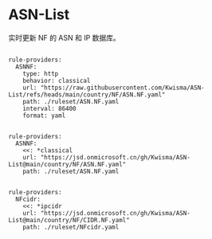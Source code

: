 
# ASN-List

实时更新 NF 的 ASN 和 IP 数据库。

<pre><code class="language-javascript">
rule-providers:
  ASNNF:
    type: http
    behavior: classical
    url: "https://raw.githubusercontent.com/Kwisma/ASN-List/refs/heads/main/country/NF/ASN.NF.yaml"
    path: ./ruleset/ASN.NF.yaml
    interval: 86400
    format: yaml
</code></pre>

<pre><code class="language-javascript">
rule-providers:
  ASNNF:
    <<: *classical
    url: "https://jsd.onmicrosoft.cn/gh/Kwisma/ASN-List@main/country/NF/ASN.NF.yaml"
    path: ./ruleset/ASN.NF.yaml
</code></pre>

<pre><code class="language-javascript">
rule-providers:
  NFcidr:
    <<: *ipcidr
    url: "https://jsd.onmicrosoft.cn/gh/Kwisma/ASN-List@main/country/NF/CIDR.NF.yaml"
    path: ./ruleset/NFcidr.yaml
</code></pre>
